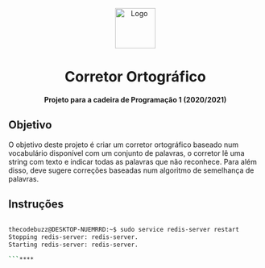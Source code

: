 <p align="center">
  <a href="https://github.com/zev4l/chessbook">
    <img src="https://www.palpitedigital.com/y/322/corretor-e1444142590776.jpg" alt="Logo" width="80" height="80">
  </a>

<h1 align="center">Corretor Ortográfico</h3>
<h4 align="center">Projeto para a cadeira de Programação 1 (2020/2021)</h5>

## Objetivo
O objetivo deste projeto é criar um corretor ortográfico baseado num vocabulário disponível com um conjunto de palavras, o corretor lê uma string com texto e indicar todas as palavras que não reconhece. Para além disso, deve sugere correções baseadas num algoritmo de semelhança de palavras.

## Instruções 

```bash

thecodebuzz@DESKTOP-NUEMRRD:~$ sudo service redis-server restart
Stopping redis-server: redis-server.
Starting redis-server: redis-server.

```****



